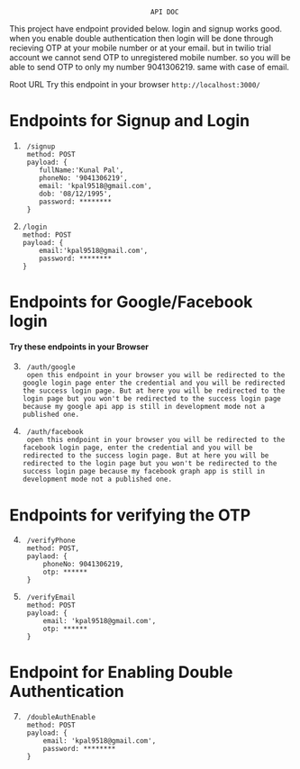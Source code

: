                                        API DOC
This project have endpoint provided below. login and signup works good. when you enable double authentication then login will be done through recieving OTP at your mobile number or at your email. but in twilio trial account we cannot send OTP to unregistered mobile number. so you will be able to send OTP to only my number 9041306219. same with case of email. 

Root URL 
Try this endpoint in your browser
``` http://localhost:3000/ ```

# Endpoints for Signup and Login
1.
        /signup
        method: POST
        payload: {
           fullName:'Kunal Pal',
           phoneNo: '9041306219',
           email: 'kpal9518@gmail.com',
           dob: '08/12/1995',
           password: ********
        }

 2. 
        /login
        method: POST
        payload: {
            email:'kpal9518@gmail.com',
            password: ********
        }

# Endpoints for Google/Facebook login
#### Try these endpoints in your Browser
3. 
        /auth/google
        open this endpoint in your browser you will be redirected to the google login page enter the credential and you will be redirected the success login page. But at here you will be redirected to the login page but you won't be redirected to the success login page because my google api app is still in development mode not a published one.

4.
        /auth/facebook
        open this endpoint in your browser you will be redirected to the facebook login page, enter the credential and you will be redirected to the success login page. But at here you will be redirected to the login page but you won't be redirected to the success login page because my facebook graph app is still in development mode not a published one.
       

# Endpoints for verifying the OTP
4. 
        /verifyPhone
        method: POST,
        paylaod: {
            phoneNo: 9041306219,
            otp: ******
        }

5.  
        /verifyEmail
        method: POST
        payload: {
            email: 'kpal9518@gmail.com',
            otp: ******
        }

# Endpoint for Enabling Double Authentication
7.   
        /doubleAuthEnable
        method: POST
        payload: {
            email: 'kpal9518@gmail.com',
            password: ********
        }